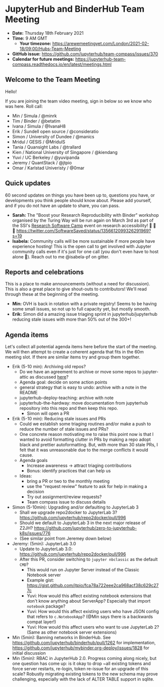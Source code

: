 # JupyterHub and BinderHub Team Meeting

- **Date:** Thursday 18th February 2021
- **Time:** 9 AM GMT
  - **Your timezone:** https://arewemeetingyet.com/London/2021-02-18/09:00/Hubs-Team-Meeting
- **GitHub issue:** https://github.com/jupyterhub/team-compass/issues/370
- **Calendar for future meetings:** https://jupyterhub-team-compass.readthedocs.io/en/latest/meetings.html



## Welcome to the Team Meeting

Hello!

If you are joining the team video meeting, sign in below so we know who was here. Roll call:

- Min / Simula / @minrk
- Tim / Binder / @betatim
- Ivana / Simula / @IvanaH8
- Erik / Sundell open source / @consideratio
- Simon / University of Dundee / @manics
- Mridul / GESIS / @MridulS
- Tania / Quansight Labs / @trallard
- Kien / National University of Singapore / @kiendang
- Yuvi / UC Berkeley / @yuvipanda
- Jeremy / QuantStack / @jtpio
- Omar / Karlstad Univeristy / @0mar

## Quick updates

60 second updates on things you have been up to, questions you have, or developments you think people should know about. Please add yourself, and if you do not have an update to share, you can pass.

- **Sarah:** The "Boost your Research Reproducibility with Binder" workshop organised by the Turing Way will be run again on March 3rd as part of the SSI's [Research Software Camp](https://www.software.ac.uk/RSCamp-research-accessibility) event on research accessibility! :tada: :tada: :tada: <https://twitter.com/SoftwareSaved/status/1356612099326291969?s=19>
- **Isabela:** Community calls will be more sustainable if more people have experience hosting! This is the open call to get involved with Jupyter community calls even if it's just for one call (you don't even have to host alone :sunflower:). Reach out to me @isabela-pf on gitter.

## Reports and celebrations

This is a place to make announcements (without a need for discussion). This is also a great place to give shout-outs to contributors! We'll read through these at the beginning of the meeting.

- **Min:** OVH is back in rotation with a private registry! Seems to be having some small issues, so not up to full capacity yet, but mostly smooth.
- **Erik:** Simon did a amazing issue triaging sprint in jupyterhub/jupyterhub reducing stale issues with more than 50% out of the 300+!

## Agenda items

Let's collect all potential agenda items here before the start of the meeting. We will then attempt to create a coherent agenda that fits in the 60m meeting slot. If there are similar items try and group them together.

- Erik (5-10 min): Archiving old repos?
  - Do we have an agreement to archive or move some repos to jupyter-attic  as discussed [here](https://github.com/jupyterhub/team-compass/issues/316#issuecomment-741789944)?
  - Agenda goal: decide on some action points
  - general strategy that is easy to undo: archive with a note in the README
  - jupyterhub-deploy-teaching: archive with note
  - jupyterhub-the-hardway: move documentation from jupyterhub repository into this repo and then keep this repo.
    - Simon will open a PR
- Erik (5-10 min): Reducing stale issues and PRs
  - Could we establish some triaging routines and/or make a push to reduce the number of stale issues and PRs?
  - One concrete reason motivating me to raise this point now is that I wanted to avoid formatting clutter in PRs by making a repo adopt black and prettier autoformatting. But, with more than 30 stale PRs, I felt that it was unreasonable due to the merge conflicts it would cause.
  - Agenda goals
    - Increase awareness -> attract triaging contributions
    - Bonus: identify practices that can help us
  - Ideas:
    - bring a PR or two to the monthly meeting
    - use the "request review" feature to ask for help in making a decision
    - Try out assignment/review requests?
    - Team compass issue to discuss details
- Simon (5-10min): Upgrading and/or defaulting to JupyterLab 3
  - Shall we upgrade repo2docker to JupyterLab 3? <https://github.com/jupyterhub/repo2docker/pull/996>
  - Should we default to JupyterLab 3 in the next major release of Z2JH? <https://github.com/jupyterhub/zero-to-jupyterhub-k8s/issues/776>
  - (See similar point from Jeremey down below)
- Jeremy: (5min): JupyterLab 3.0
  - Update to JupyterLab 3.0: <https://github.com/jupyterhub/repo2docker/pull/996>
  - After this PR, consider switching to `jupyter nbclassic` as the default `CMD`?
    - This would run on Jupyter Server instead of the Classic Notebook server
    - Example gist: <https://gist.github.com/jtpio/fca78a722eee2ca968acf38c629c277c>
    - Yuvi: How would this affect existing notebook extensions that don't know anything about ServerApp? Especially that import `notebook` package?
    - Yuvi: How would this affect existing users who have JSON config that refers to `c.NotebookApp`? (@Min says there is a backwards compat layer!)
    - Yuvi: How would this affect users who want to use JupyterLab 2? (Same as other notebook server extensions)
- Min (5min): Banning networks in BinderHub. See <https://github.com/jupyterhub/binderhub/pull/1262> for implementation, <https://github.com/jupyterhub/mybinder.org-deploy/issues/1828> for initial discussion
- Min (5min): RBAC in JupyterHub 2.0. Progress coming along nicely, but one question has come up: is it okay to drop ~all existing tokens and force server restarts, re-login, token re-issue for an upgrade of this scale? Robustly migrating existing tokens to the new schema may prove challenging, especially with the lack of ALTER TABLE support in sqlite.
